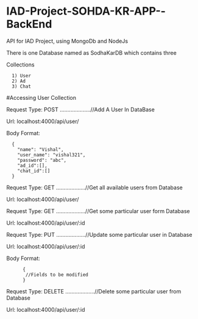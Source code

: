 # IAD-Project-SOHDA-KR-APP--BackEnd
API for IAD Project, using MongoDb and NodeJs

There is one Database named as SodhaKarDB which contains three 

Collections 

      1) User  
      2) Ad  
      3) Chat
      

#Accessing User Collection

Request Type: POST ....................//Add A User In DataBase

Url: localhost:4000/api/user/

Body Format:

      {
	    "name": "Vishal",
	    "user_name": "vishal321",
	    "password": "abc",
	    "ad_id":[],      
	    "chat_id":[]
      }

Request Type: GET ...................//Get all available users from Database

Url: localhost:4000/api/user/

Request Type: GET ...................//Get some particular user form Database

Url: localhost:4000/api/user/:id

Request Type: PUT ...................//Update some particular user in Database

Url: localhost:4000/api/user/:id

Body Format:

          {
           //Fields to be modified
          }
          
Request Type: DELETE ...................//Delete some particular user from Database

Url: localhost:4000/api/user/:id


      
      
